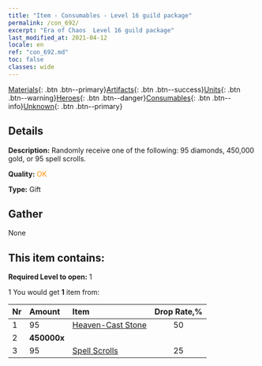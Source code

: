 ```yaml
---
title: "Item - Consumables - Level 16 guild package"
permalink: /con_692/
excerpt: "Era of Chaos  Level 16 guild package"
last_modified_at: 2021-04-12
locale: en
ref: "con_692.md"
toc: false
classes: wide
---
```

 [Materials](/Items/){: .btn .btn--primary}[Artifacts](/Items/Artifacts/){: .btn .btn--success}[Units](/Items/Units/){: .btn .btn--warning}[Heroes](/Items/Heroes/){: .btn .btn--danger}[Consumables](/Items/Consumables/){: .btn .btn--info}[Unknown](/Items/Unknown/){: .btn .btn--primary}

## Details
 **Description:** Randomly receive one of the following: 95 diamonds, 450,000 gold, or 95 spell scrolls.

 **Quality:** <span style="color: #FF8C00">OK</span>

 **Type:** Gift

## Gather

  None

## This item contains:

 **Required Level to open:** 1

 1 You would get **1** item  from:

  | Nr | Amount |     Item    | Drop Rate,% |
  |:---|:-------|:------------|:---------:|
  | 1 | 95 | [Heaven-Cast Stone](/Items/art_188/) | 50 | 
  | 2 |  **450000x** | <i class="fas fa-coins"/> |  | 25 | 
  | 3 | 95 | [Spell Scrolls](/Items/con_694/) | 25 | 

